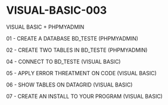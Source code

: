 # VISUAL-BASIC-003

VISUAL BASIC + PHPMYADMIN

01 - CREATE A DATABASE BD_TESTE (PHPMYADMIN)  

02 - CREATE TWO TABLES IN BD_TESTE (PHPMYADMIN)  

04 - CONNECT TO BD_TESTE (VISUAL BASIC)  

05 - APPLY ERROR THREATMENT ON CODE (VISUAL BASIC)  

06 - SHOW TABLES ON DATAGRID (VISUAL BASIC)  

07 - CREATE AN INSTALL TO YOUR PROGRAM (VISUAL BASIC)  

